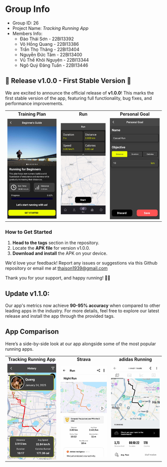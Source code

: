 Group Info
=======================

* Group ID: 26
* Project Name: *Tracking Running App*
* Members Info:
    - Đào Thái Sơn - 22BI13392
    - Võ Hồng Quang - 22BI13386
    - Trần Thọ Thăng - 22BI13404
    - Nguyễn Đức Tâm - 22BI13400
    - Vũ Thế Khôi Nguyên - 22BI13344
    - Ngô Quý Đăng Tuấn - 22BI13446

## 🎉 Release v1.0.0 - First Stable Version 🚀

We are excited to announce the official release of **v1.0.0**! This marks the first stable version of the app, featuring full functionality, bug fixes, and performance improvements.

<table style="border-collapse: collapse; width: auto">
  <tr>
    <td style="margin: 0 auto; text-align: center; border: none;"><b>Training Plan</b></td>
    <td style="text-align: center; border: none;"><b>Run</b></td>
    <td style="text-align: center; border: none;"><b>Personal Goal</b></td>
  </tr>
  <tr>
    <td style="text-align: center; border: none;"> <img src="assets/TrainingPlan.jpeg" width="250"/></td>
    <td><img src="assets/Run.jpeg" width="250"/></td>
    <td><img src="assets/PersonalGoal.jpeg" width="250"/></td>
  </tr>
</table>


### How to Get Started
1. **Head to the tags** section in the repository.
2. Locate the **APK file** for version v1.0.0.
3. **Download and install** the APK on your device.

We'd love your feedback! Report any issues or suggestions via this Github repository or email me at thaison1939@gmail.com

Thank you for your support, and happy running! 🏃‍♂️

## Update v1.1.0: 
Our app's metrics now achieve **90-95% accuracy** when compared to other leading apps in the industry. For more details, feel free to explore our latest release and install the app through the provided tags.

## App Comparison
Here’s a side-by-side look at our app alongside some of the most popular running apps.

<table>
  <tr>
    <td  style="text-align: center; border: none;"><b>Tracking Running App</b></td>
    <td  style="text-align: center; border: none;"><b>Strava</b></td>
    <td  style="text-align: center; border: none;"><b>adidas Running</b></td>
  </tr>
  <tr>
    <td  style="text-align: center; border: none;"><img src="assets/TrackingRunningApp.jpeg" alt="Running Tracking App" width="250"/></td>
    <td  style="text-align: center; border: none;"><img src="assets/Strava.jpeg" alt="Other App 1" width="250"/></td>
    <td  style="text-align: center; border: none;"><img src="assets/adidasRunning.jpeg" alt="Other App 2" width="250"/></td>
  </tr>
</table>








